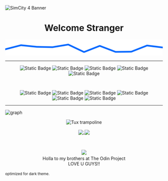 <img src="https://www.simtropolis.com/objects/storage/monthly_2021_04/607283471f977_NobiscoBanner.jpg.bc0519ec7afe34f79856c936b1b74fa1.jpg" alt="SimCity 4 Banner" style="width: 100%; height: 150px; object-fit: none;"/>
<div align="center">
<h1>Welcome Stranger</h1>

</div>

<picture>
 <source media="(prefers-color-scheme: dark)" srcset="https://raw.githubusercontent.com/glovek08/glovek08/refs/heads/main/line-blue_dark.svg">
 <source media="(prefers-color-scheme: light)" srcset="https://raw.githubusercontent.com/glovek08/glovek08/refs/heads/main/line-red-light.svg">
 <img alt="Banner graphical line" src="https://raw.githubusercontent.com/glovek08/glovek08/refs/heads/main/line-blue_dark.svg">
</picture>


---

<div align="center">

  ![Static Badge](https://img.shields.io/badge/JavaScript-feed19?style=for-the-badge&logo=javascript&logoColor=black&logoSize=auto&labelColor=feed19)
  ![Static Badge](https://img.shields.io/badge/Sass-%23CC6699?style=for-the-badge&logo=sass&logoColor=white&logoSize=auto&labelColor=%23CC6699)
  ![Static Badge](https://img.shields.io/badge/C-2b60c9?style=for-the-badge&logo=c&logoColor=white&logoSize=auto&labelColor=2b60c9)
  ![Static Badge](https://img.shields.io/badge/Python-%2339719c?style=for-the-badge&logo=python&logoColor=%23ffce41&logoSize=auto&labelColor=%2339719c)
  ![Static Badge](https://img.shields.io/badge/MySQL-00758F?style=for-the-badge&logo=mysql&logoColor=white&logoSize=auto&labelColor=00758F)


  <br>

  ![Static Badge](https://img.shields.io/badge/Linux%20Mint-%2386BE43?style=for-the-badge&logo=linuxmint&logoColor=white&logoSize=auto&labelColor=%2386BE43)
  ![Static Badge](https://img.shields.io/badge/Vim-019733?style=for-the-badge&logo=vim&logoColor=white&logoSize=auto&labelColor=019733)
  ![Static Badge](https://img.shields.io/badge/vscodium-%232F80ED?style=for-the-badge&logo=vscodium&logoColor=white&labelColor=%232F80ED)
  ![Static Badge](https://img.shields.io/badge/Sublime-%23FF9800?style=for-the-badge&logo=sublimetext&logoColor=white&logoSize=auto&labelColor=%23FF9800)
  ![Static Badge](https://img.shields.io/badge/Warp-%2301A4FF?style=for-the-badge&logo=warp&logoColor=white&logoSize=auto&labelColor=%2301A4FF)
  ![Static Badge](https://img.shields.io/badge/Termux-%23000000?style=for-the-badge&logo=gnometerminal&logoColor=white&logoSize=auto&labelColor=%23000000)

</div>

---
![graph](https://github-readme-activity-graph.vercel.app/graph?username=glovek08&bg_color=0000000&color=0066ff&line=2980b9&point=f58217&area_color=0066ff&area=true&hide_border=true)


<p align="center">
 <img src="https://www.animatedimages.org/data/media/1618/animated-tux-image-0136.gif" alt="Tux trampoline" width="100px" />
 </p>

 <div align="center">
 <a href="https://github.com/anuraghazra/github-readme-stats">
  <img height=200 align="center" src="https://github-readme-stats.vercel.app/api?username=glovek08&theme=transparent&card_width=110" />
</a>
<a href="https://github.com/anuraghazra/convoychat">
  <img height=200 align="center" src="https://github-readme-stats.vercel.app/api/top-langs?username=glovek08&layout=compact&langs_count=8&card_width=300&theme=transparent" />
</a>
 </div>
<br />
<br />
<p align="center">
  <a href="https://theodinproject.com" target="_blank">
    <img height="100" src="https://cdn.statically.io/gh/TheOdinProject/curriculum/5f37d43908ef92499e95a9b90fc3cc291a95014c/html_css/project-sign-up-form/odin-lined.png"/>
  </a><br />
Holla to my brothers at The Odin Project<br />
 LOVE U GUYS!!
</p>
<small>optimized for dark theme.</small>








